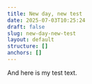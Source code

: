 ```yaml
---
title: New day, new test
date: 2025-07-03T10:25:24
draft: false
slug: new-day-new-test
layout: default
structure: []
anchors: []
---
```


And here is my test text.